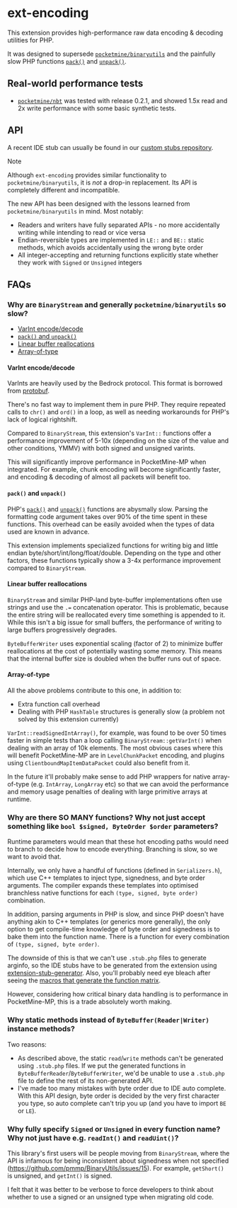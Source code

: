 # ext-encoding
This extension provides high-performance raw data encoding & decoding utilities for PHP.

It was designed to supersede [`pocketmine/binaryutils`](https://github.com/pmmp/BinaryUtils) and the painfully slow PHP functions [`pack()`](https://www.php.net/manual/en/function.pack.php) and [`unpack()`](https://www.php.net/manual/en/function.unpack.php).

## Real-world performance tests
- [`pocketmine/nbt`](https://github.com/pmmp/NBT) was tested with release 0.2.1, and showed 1.5x read and 2x write performance with some basic synthetic tests.

## API
A recent IDE stub can usually be found in our [custom stubs repository](https://github.com/pmmp/phpstorm-stubs/blob/fork/encoding/encoding.php).

> [!NOTE]
> Although `ext-encoding` provides similar functionality to `pocketmine/binaryutils`, it is *not* a drop-in replacement.
> Its API is completely different and incompatible.

The new API has been designed with the lessons learned from `pocketmine/binaryutils` in mind. Most notably:
- Readers and writers have fully separated APIs - no more accidentally writing while intending to read or vice versa
- Endian-reversible types are implemented in `LE::` and `BE::` static methods, which avoids accidentally using the wrong byte order
- All integer-accepting and returning functions explicitly state whether they work with `Signed` or `Unsigned` integers

## FAQs
### Why are `BinaryStream` and generally `pocketmine/binaryutils` so slow?
- [VarInt encode/decode](#varint-encodedecode)
- [`pack()` and `unpack()`](#pack-and-unpack)
- [Linear buffer reallocations](#linear-buffer-reallocations)
- [Array-of-type](#array-of-type)

#### VarInt encode/decode
VarInts are heavily used by the Bedrock protocol. This format is borrowed from [protobuf](https://developers.google.com/protocol-buffers/docs/encoding).

There's no fast way to implement them in pure PHP. They require repeated calls to `chr()` and `ord()` in a loop, as well as needing workarounds for PHP's lack of logical rightshift.

Compared to `BinaryStream`, this extension's `VarInt::` functions offer a performance improvement of 5-10x (depending on the size of the value and other conditions, YMMV) with both signed and unsigned varints.

This will significantly improve performance in PocketMine-MP when integrated. For example, chunk encoding will become significantly faster, and encoding & decoding of almost all packets will benefit too.

#### `pack()` and `unpack()`
PHP's [`pack()`](https://www.php.net/manual/en/function.pack.php) and [`unpack()`](https://www.php.net/manual/en/function.unpack.php) functions are abysmally slow.
Parsing the formatting code argument takes over 90% of the time spent in these functions.
This overhead can be easily avoided when the types of data used are known in advance.

This extension implements specialized functions for writing big and little endian byte/short/int/long/float/double. 
Depending on the type and other factors, these functions typically show a 3-4x performance improvement compared to `BinaryStream`.

#### Linear buffer reallocations
`BinaryStream` and similar PHP-land byte-buffer implementations often use strings and use the `.=` concatenation operator.
This is problematic, because the entire string will be reallocated every time something is appended to it.
While this isn't a big issue for small buffers, the performance of writing to large buffers progressively degrades.

`ByteBufferWriter` uses exponential scaling (factor of 2) to minimize buffer reallocations at the cost of potentially wasting some memory.
This means that the internal buffer size is doubled when the buffer runs out of space.

#### Array-of-type
All the above problems contribute to this one, in addition to:
- Extra function call overhead
- Dealing with PHP `HashTable` structures is generally slow (a problem not solved by this extension currently)

`VarInt::readSignedIntArray()`, for example, was found to be over 50 times faster in simple tests than a loop calling `BinaryStream::getVarInt()` when dealing with an array of 10k elements.
The most obvious cases where this will benefit PocketMine-MP are in `LevelChunkPacket` encoding, and plugins using `ClientboundMapItemDataPacket` could also benefit from it.

In the future it'll probably make sense to add PHP wrappers for native array-of-type (e.g. `IntArray`, `LongArray` etc) so that we can avoid the performance and memory usage penalties
of dealing with large primitive arrays at runtime.

### Why are there SO MANY functions? Why not just accept something like `bool $signed, ByteOrder $order` parameters?

Runtime parameters would mean that these hot encoding paths would need to branch to decide how to encode everything. Branching is slow, so we want to avoid that.

Internally, we only have a handful of functions (defined in `Serializers.h`), which use C++ templates to inject type, signedness, and byte order arguments.
The compiler expands these templates into optimised branchless native functions for each `(type, signed, byte order)` combination.

In addition, parsing arguments in PHP is slow, and since PHP doesn't have anything akin to C++ templates (or generics more generally), the only option to get compile-time knowledge of byte order and signedness is to bake them into the function name. There is a function for every combination of `(type, signed, byte order)`.

The downside of this is that we can't use `.stub.php` files to generate arginfo, so the IDE stubs have to be generated from the extension using [extension-stub-generator](https://github.com/pmmp/extension-stub-generator).
Also, you'll probably need eye bleach after seeing the [macros that generate the function matrix](https://github.com/pmmp/ext-encoding/blob/bfcc8243f1037d37efea53444dc17c11bd2d47df/classes/Types.cpp#L246-L365).

However, considering how critical binary data handling is to performance in PocketMine-MP, this is a trade absolutely worth making.

### Why static methods instead of `ByteBuffer(Reader|Writer)` instance methods?

Two reasons:
- As described above, the static `read`/`write` methods can't be generated using `.stub.php` files. If we put the generated functions in `ByteBufferReader`/`ByteBufferWriter`, we'd be unable to use a `.stub.php` file to define the rest of its non-generated API.
- I've made too many mistakes with byte order due to IDE auto complete. With this API design, byte order is decided by the very first character you type, so auto complete can't trip you up (and you have to import `BE` or `LE`).

### Why fully specify `Signed` or `Unsigned` in every function name? Why not just have e.g. `readInt()` and `readUint()`?

This library's first users will be people moving from `BinaryStream`, where the API is infamous for being inconsistent about signedness when not specified (https://github.com/pmmp/BinaryUtils/issues/15). For example, `getShort()` is unsigned, and `getInt()` is signed.

I felt that it was better to be verbose to force developers to think about whether to use a signed or an unsigned type when migrating old code.
